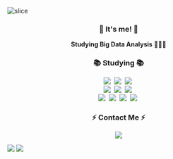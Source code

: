 <!-- ![header](https://capsule-render.vercel.app/api?type=slice&color=gradient&height=160&section=header&text=Hi!%20I'm%20Hyein!&fontAlign=50&fontAlignY=70&fontSize=90&fontColor=000000)
 -->
![slice](https://capsule-render.vercel.app/api?type=slice&color=gradient&height=200&text=Hi!%20I%20am%20Taewon&fontAlign=70&rotate=13&fontAlignY=25&d)


<h3 align="center">👋 It's me! 👋</h3>
<p align="center">
  <b>Studying Big Data Analysis</b> 🧑🏻‍💻
</p>

<h3 align="center">📚 Studying 📚</h3>
<p align="center">
  <img src="https://img.shields.io/badge/Python-3766AB?style=flat-square&logo=Python&logoColor=white"/></a>&nbsp
  <img src="https://img.shields.io/badge/MySQL-%2300f.svg?style=round-square&logo=mysql&logoColor=white"/></a>&nbsp
  <img src="https://img.shields.io/badge/Visual Studio Code-007ACC.svg?style=round-square&logo=Visual Studio Code&logoColor=white"/></a>&nbsp <br>
  <img src="https://img.shields.io/badge/R-blue?logo=R"/></a>&nbsp
  <img src="https://img.shields.io/badge/RStudio-blue?logo=RStudio"/></a>&nbsp
  <img src="https://img.shields.io/badge/HTML-E34F26?style=round-square&logo=HTML&logoColor=black"/></a>&nbsp <br>
  <img src="https://img.shields.io/badge/Git-F05032?style=round-square&logo=Git&logoColor=black"/></a>&nbsp
  <img src="https://img.shields.io/badge/GitHub-181717?style=round-square&logo=GitHub&logoColor=black"/></a>&nbsp
  <img src="https://img.shields.io/badge/Slack-4A154B.svg?style=round-square&logo=Slack&logoColor=white"/></a>&nbsp
  <img src="https://img.shields.io/badge/Notion-000000?style=round-square&logo=Notion&logoColor=white"></a>&nbsp
</p>

<h3 align="center">⚡️ Contact Me ⚡️</h3>
<p align="center">
  <a href="mailto:taewon971127@gmail.com"><img src="https://img.shields.io/badge/Gmail-d14836?style=flat-square&logo=Gmail&logoColor=white&link=kimhyein7110@gmail.com"/></a>
</p>

<div align=left>
  <img src="https://github-readme-stats.vercel.app/api/top-langs/?username=iamtaewon&layout=compact">
  <img src="https://github-readme-stats.vercel.app/api?username=iamtaewon&show_icons=true">
</div>
